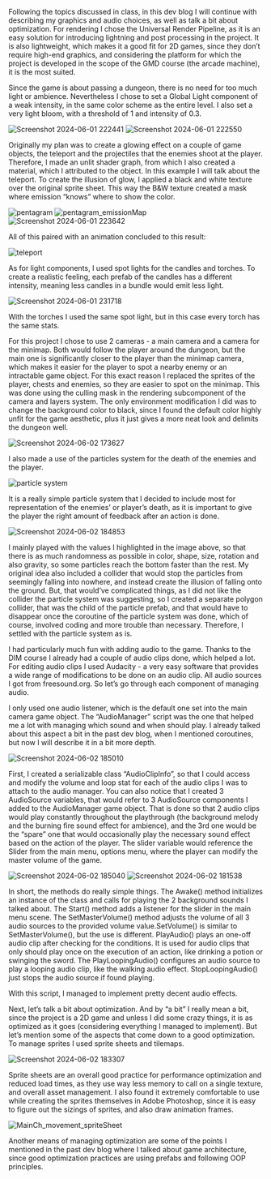 Following the topics discussed in class, in this dev blog I will continue with describing my graphics and audio choices, as well as talk a bit about optimization. For rendering I chose the Universal Render Pipeline, as it is an easy solution for introducing lightning and post processing in the project. It is also lightweight, which makes it a good fit for 2D games, since they don’t require high-end graphics, and considering the platform for which the project is developed in the scope of the GMD course (the arcade machine), it is the most suited. 

Since the game is about passing a dungeon, there is no need for too much light or ambience. Nevertheless I chose to set a Global Light component of a weak intensity, in the same color scheme as the entire level. I also set a very light bloom, with a threshold of 1 and intensity of 0.3. 

![Screenshot 2024-06-01 222441](https://github.com/nanami4yokai/Rise-of-the-Hero/assets/91677999/57a92551-486b-4b51-a42d-683c15c14d23)
![Screenshot 2024-06-01 222550](https://github.com/nanami4yokai/Rise-of-the-Hero/assets/91677999/579c4c20-55bd-48dd-a476-0d4a74d52de9)

Originally my plan was to create a glowing effect on a couple of game objects, the teleport and the projectiles that the enemies shoot at the player. Therefore, I made an unlit shader graph, from which I also created a material, which I attributed to the object. In this example I will talk about the teleport. To create the illusion of glow, I applied a black and white texture over the original sprite sheet. This way the B&W texture created a mask where emission “knows” where to show the color. 

![pentagram](https://github.com/nanami4yokai/Rise-of-the-Hero/assets/91677999/a9637d6a-7d18-4c6e-95ff-4af2a42a11ad)
![pentagram_emissionMap](https://github.com/nanami4yokai/Rise-of-the-Hero/assets/91677999/b014ffb8-4597-49cb-ab32-74bc14a27d26)
![Screenshot 2024-06-01 223642](https://github.com/nanami4yokai/Rise-of-the-Hero/assets/91677999/9660fc00-5285-4d1a-b30c-c8b5c8374e98)

All of this paired with an animation concluded to this result:

![teleport](https://github.com/nanami4yokai/Rise-of-the-Hero/assets/91677999/c62ed29b-1ea2-4f05-af3d-5b615b2b9ff8)

As for light components, I used spot lights for the candles and torches. To create a realistic feeling, each prefab of the candles has a different intensity, meaning less candles in a bundle would emit less light. 

![Screenshot 2024-06-01 231718](https://github.com/nanami4yokai/Rise-of-the-Hero/assets/91677999/7cbbb258-9251-457d-9da5-765cc534ed5a)

With the torches I used the same spot light, but in this case every torch has the same stats. 

For this project I chose to use 2 cameras - a main camera and a camera for the minimap. Both would follow the player around the dungeon, but the main one is significantly closer to the player than the minimap camera, which makes it easier for the player to spot a nearby enemy or an intractable game object. For this exact reason I replaced the sprites of the player, chests and enemies, so they are easier to spot on the minimap. This was done using the culling mask in the rendering subcomponent of the camera and layers system. The only environment modification I did was to change the background color to black, since I found the default color highly unfit for the game aesthetic, plus it just gives a more neat look and delimits the dungeon well. 

![Screenshot 2024-06-02 173627](https://github.com/nanami4yokai/Rise-of-the-Hero/assets/91677999/cdf1d6b2-6b28-4aa6-8843-50f9207c01f9)

I also made a use of the particles system for the death of the enemies and the player. 

![particle system](https://github.com/nanami4yokai/Rise-of-the-Hero/assets/91677999/f9bc2f15-caf0-4086-824a-fb3acd41dff7)

It is a really simple particle system that I decided to include most for representation of the enemies’ or player’s death, as it is important to give the player the right amount of feedback after an action is done. 

![Screenshot 2024-06-02 184853](https://github.com/nanami4yokai/Rise-of-the-Hero/assets/91677999/6c7133f4-f6c4-4f37-923b-e69173e28c1a)

I mainly played with the values I highlighted in the image above, so that there is as much randomness as possible in color, shape, size, rotation and also gravity, so some particles reach the bottom faster than the rest. My original idea also included a collider that would stop the particles from seemingly falling into nowhere, and instead create the illusion of falling onto the ground. But, that would’ve complicated things, as I did not like the collider the particle system was suggesting, so I created a separate polygon collider, that was the child of the particle prefab, and that would have to disappear once the coroutine of the particle system was done, which of course, involved coding and more trouble than necessary. Therefore, I settled with the particle system as is. 

I had particularly much fun with adding audio to the game. Thanks to the DIM course I already had a couple of audio clips done, which helped a lot. For editing audio clips I used Audacity - a very easy software that provides a wide range of modifications to be done on an audio clip. All audio sources I got from freesound.org. So let’s go through each component of managing audio. 

I only used one audio listener, which is the default one set into the main camera game object. The “AudioManager” script was the one that helped me a lot with managing which sound and when should play. I already talked about this aspect a bit in the past dev blog, when I mentioned coroutines, but now I will describe it in a bit more depth. 

![Screenshot 2024-06-02 185010](https://github.com/nanami4yokai/Rise-of-the-Hero/assets/91677999/faee4bed-5afe-48ff-896a-c4a45f2476f1)

First, I created a serializable class “AudioClipInfo”, so that I could access and modify the volume and loop stat for each of the audio clips I was to attach to the audio manager. You can also notice that I created 3 AudioSource variables, that would refer to 3 AudioSource components I added to the AudioManager game object. That is done so that 2 audio clips would play constantly throughout the playthrough (the background melody and the burning fire sound effect for ambience), and the 3rd one would be the “spare” one that would occasionally play the necessary sound effect based on the action of the player. The slider variable would reference the Slider from the main menu, options menu, where the player can modify the master volume of the game. 

![Screenshot 2024-06-02 185040](https://github.com/nanami4yokai/Rise-of-the-Hero/assets/91677999/2e7191d8-4bc4-480b-a3c2-3c2c07a627de)
![Screenshot 2024-06-02 181538](https://github.com/nanami4yokai/Rise-of-the-Hero/assets/91677999/9ad22501-8ae2-488f-9d8a-c1489260676a)

In short, the methods do really simple things. The Awake() method initializes an instance of the class and calls for playing the 2 background sounds I talked about. The Start() method adds a listener for the slider in the main menu scene. The SetMasterVolume() method adjusts the volume of all 3 audio sources to the provided volume value.SetVolume() is similar to SetMasterVolume(), but the use is different. PlayAudio() plays an one-off audio clip after checking for the conditions. It is used for audio clips that only should play once on the execution of an action, like drinking a potion or swinging the sword. The PlayLoopingAudio() configures an audio source to play a looping audio clip, like the walking audio effect. StopLoopingAudio() just stops the audio source if found playing. 

With this script, I managed to implement pretty decent audio effects. 

Next, let’s talk a bit about optimization. And by “a bit” I really mean a bit, since the project is a 2D game and unless I did some crazy things, it is as optimized as it goes (considering everything I managed to implement). But let’s mention some of the aspects that come down to a good optimization. To manage sprites I used sprite sheets and tilemaps. 

![Screenshot 2024-06-02 183307](https://github.com/nanami4yokai/Rise-of-the-Hero/assets/91677999/7921d40a-2437-4352-ad90-327796bb7af6)

Sprite sheets are an overall good practice for performance optimization and reduced load times, as they use way less memory to call on a single texture, and overall asset management. I also found it extremely comfortable to use while creating the sprites themselves in Adobe Photoshop, since it is easy to figure out the sizings of sprites, and also draw animation frames. 

![MainCh_movement_spriteSheet](https://github.com/nanami4yokai/Rise-of-the-Hero/assets/91677999/1ce097e4-7447-44f9-a8ba-b669ee61f6fb)

Another means of managing optimization are some of the points I mentioned in the past dev blog where I talked about game architecture, since good optimization practices are using prefabs and following OOP principles. 
